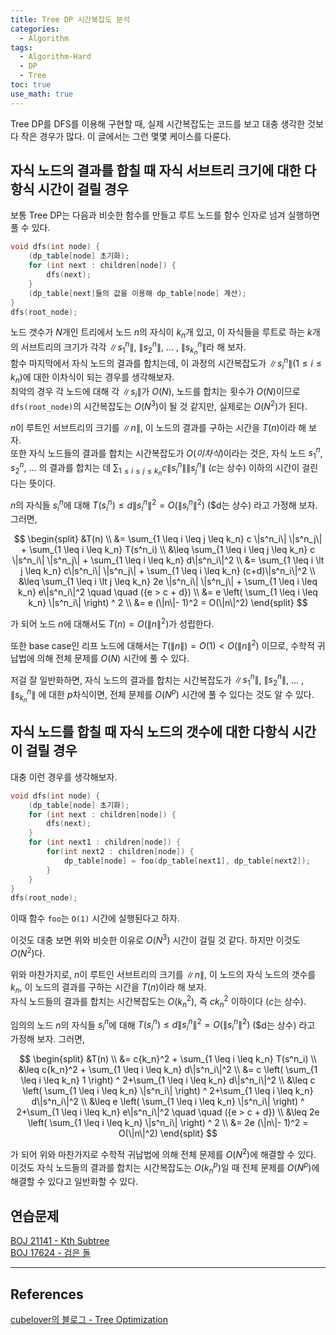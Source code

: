 ```yaml
---
title: Tree DP 시간복잡도 분석
categories:
  - Algorithm
tags:
  - Algorithm-Hard
  - DP
  - Tree
toc: true
use_math: true
---
```


Tree DP를 DFS를 이용해 구현할 때, 실제 시간복잡도는 코드를 보고 대충 생각한 것보다 작은 경우가 많다. 이 글에서는 그런 몇몇 케이스를 다룬다.

## 자식 노드의 결과를 합칠 때 자식 서브트리 크기에 대한 다항식 시간이 걸릴 경우

보통 Tree DP는 다음과 비슷한 함수를 만들고 루트 노드를 함수 인자로 넘겨 실행하면 풀 수 있다.

```cpp
void dfs(int node) {
    (dp_table[node] 초기화);
    for (int next : children[node]) {
        dfs(next);
    }
    (dp_table[next]들의 값을 이용해 dp_table[node] 계산);
}
dfs(root_node);
```

노드 갯수가 $N$개인 트리에서 노드 $n$의 자식이 $k_n$개 있고, 이 자식들을 루트로 하는 $k$개의 서브트리의 크기가 각각 $\|s^n_1\|$, $\|s^n_2\|$, ... , $\|s^n_{k_n}\|$라 해 보자. <br>
함수 마지막에서 자식 노드의 결과를 합치는데, 이 과정의 시간복잡도가 $\|s^n_i\| (1 \leq i \leq k_n)$에 대한 이차식이 되는 경우를 생각해보자. <br>
최악의 경우 각 노드에 대해 각 $\|s_i\|$가 $O(N)$, 노드를 합치는 횟수가 $O(N)$이므로 `dfs(root_node)`의 시간복잡도는 $O(N^3)$이 될 것 같지만, 실제로는 $O(N^2)$가 된다.

$n$이 루트인 서브트리의 크기를 $\|n\|$, 이 노드의 결과를 구하는 시간을 $T(n)$이라 해 보자. <br>
또한 자식 노드들의 결과를 합치는 시간복잡도가 $O(이차식)$이라는 것은, 자식 노드 $s^n_1$, $s^n_2$, ... 의 결과를 합치는 데 $\sum_{1 \leq i \leq j \leq k_n} c \|s^n_i\| \|s^n_j\|$ ($c$는 상수) 이하의 시간이 걸린다는 뜻이다.<br>

$n$의 자식들 $s^n_i$에 대해 $T(s^n_i) \leq d\|s^n_i\|^2 = O(\|s^n_i\|^2)$ ($d는 상수) 라고 가정해 보자. 그러면,

$$
\begin{split}
&T(n) \\
&= \sum_{1 \leq i \leq j \leq k_n} c \|s^n_i\| \|s^n_j\| + \sum_{1 \leq i \leq k_n} T(s^n_i) \\
&\leq \sum_{1 \leq i \leq j \leq k_n} c \|s^n_i\| \|s^n_j\| + \sum_{1 \leq i \leq k_n} d\|s^n_i\|^2 \\
&= \sum_{1 \leq i \lt j \leq k_n} c\|s^n_i\| \|s^n_j\| + \sum_{1 \leq i \leq k_n} (c+d)\|s^n_i\|^2 \\
&\leq \sum_{1 \leq i \lt j \leq k_n} 2e \|s^n_i\| \|s^n_j\| + \sum_{1 \leq i \leq k_n} e\|s^n_i\|^2 \quad \quad ({e > c + d}) \\
&= e \left( \sum_{1 \leq i \leq k_n} \|s^n_i\| \right) ^ 2 \\
&= e (\|n\|- 1)^2 = O(\|n\|^2)
\end{split}
$$

가 되어 노드 $n$에 대해서도 $T(n) = O(\|n\|^2)$가 성립한다.

또한 base case인 리프 노드에 대해서는 $T(\|n\|) = O(1) < O(\|n\|^2)$ 이므로, 수학적 귀납법에 의해 전체 문제를 $O(N)$ 시간에 풀 수 있다.

저걸 잘 일반화하면, 자식 노드의 결과를 합치는 시간복잡도가 $\|s^n_1\|$, $\|s^n_2\|$, ... , $\|s^n_{k_n}\|$ 에 대한 $p$차식이면, 전체 문제를 $O(N^p)$ 시간에 풀 수 있다는 것도 알 수 있다.

## 자식 노드를 합칠 때 자식 노드의 갯수에 대한 다항식 시간이 걸릴 경우

대충 이런 경우를 생각해보자.

```cpp
void dfs(int node) {
    (dp_table[node] 초기화);
    for (int next : children[node]) {
        dfs(next);
    }
    for (int next1 : children[node]) {
        for(int next2 : children[node]) {
            dp_table[node] = foo(dp_table[next1], dp_table[next2]);
        }
    }
}
dfs(root_node);
```

이때 함수 `foo`는 `O(1)` 시간에 실행된다고 하자.

이것도 대충 보면 위와 비슷한 이유로 $O(N^3)$ 시간이 걸릴 것 같다. 하지만 이것도 $O(N^2)$다.

위와 마찬가지로, $n$이 루트인 서브트리의 크기를 $\|n\|$, 이 노드의 자식 노드의 갯수를 $k_n$, 이 노드의 결과를 구하는 시간을 $T(n)$이라 해 보자. <br>
자식 노드들의 결과를 합치는 시간복잡도는 $O({k_n}^2)$, 즉 $c{k_n}^2$ 이하이다 ($c$는 상수).

임의의 노드 $n$의 자식들 $s^n_i$에 대해 $T(s^n_i) \leq d\|s^n_i\|^2 = O(\|s^n_i\|^2)$ ($d는 상수) 라고 가정해 보자. 그러면,

$$
\begin{split}
&T(n) \\
&= c{k_n}^2 + \sum_{1 \leq i \leq k_n} T(s^n_i) \\
&\leq c{k_n}^2 + \sum_{1 \leq i \leq k_n} d\|s^n_i\|^2 \\
&= c \left( \sum_{1 \leq i \leq k_n} 1 \right) ^ 2+\sum_{1 \leq i \leq k_n} d\|s^n_i\|^2 \\
&\leq c \left( \sum_{1 \leq i \leq k_n} \|s^n_i\| \right) ^ 2+\sum_{1 \leq i \leq k_n} d\|s^n_i\|^2 \\
&\leq e \left( \sum_{1 \leq i \leq k_n} \|s^n_i\| \right) ^ 2+\sum_{1 \leq i \leq k_n} e\|s^n_i\|^2 \quad \quad ({e > c + d}) \\
&\leq 2e \left( \sum_{1 \leq i \leq k_n} \|s^n_i\| \right) ^ 2 \\
&= 2e (\|n\|- 1)^2 = O(\|n\|^2)
\end{split}
$$

가 되어 위와 마찬가지로 수학적 귀납법에 의해 전체 문제를 $O(N^2)$에 해결할 수 있다. 이것도 자식 노드들의 결과를 합치는 시간복잡도는 $O({k_n}^p)$일 때 전체 문제를 $O(N^p)$에 해결할 수 있다고 일반화할 수 있다.

## 연습문제

[BOJ 21141 - Kth Subtree](https://www.acmicpc.net/problem/21141) <br>
[BOJ 17624 - 검은 돌](https://www.acmicpc.net/problem/17624)

---

## References
[cubelover의 블로그 - Tree Optimization](https://cubelover.tistory.com/31)